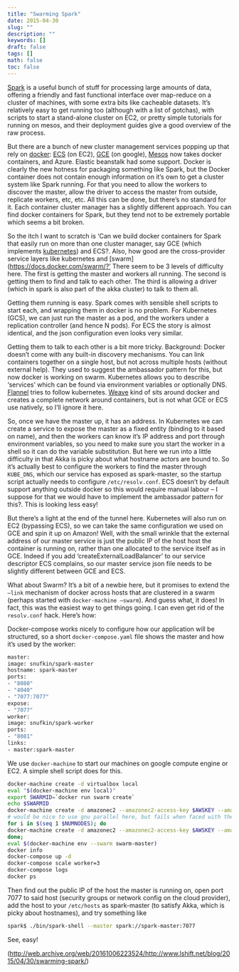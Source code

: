 ```yaml
---
title: "Swarming Spark"
date: 2015-04-30
slug: ""
description: ""
keywords: []
draft: false
tags: []
math: false
toc: false
---
```


[Spark](https://spark.apache.org/) is a useful bunch of stuff for processing large amounts of data, offering a friendly and fast functional interface over map-reduce on a cluster of machines, with some extra bits like cacheable datasets. It’s relatively easy to get running too (although with a list of gotchas), with scripts to start a stand-alone cluster on EC2, or pretty simple tutorials for running on mesos, and their deployment guides give a good overview of the raw process.

But there are a bunch of new cluster management services popping up that rely on [docker](https://www.docker.com/): [ECS](http://aws.amazon.com/ecs/) (on EC2), [GCE](https://cloud.google.com/container-engine/) (on google), [Mesos](http://mesos.apache.org/) now takes docker containers, and Azure. Elastic beanstalk had some support. Docker is clearly the new hotness for packaging something like Spark, but the Docker container does not contain enough information on it’s own to get a cluster system like Spark running. For that you need to allow the workers to discover the master, allow the driver to access the master from outside, replicate workers, etc, etc. All this can be done, but there’s no standard for it. Each container cluster manager has a slightly different approach. You can find docker containers for Spark, but they tend not to be extremely portable which seems a bit broken.

So the itch I want to scratch is ‘Can we build docker containers for Spark that easily run on more than one cluster manager, say GCE (which implements [kubernetes](http://kubernetes.io/)) and ECS?. Also, how good are the cross-provider service layers like kubernetes and [swarm](https://docs.docker.com/swarm/?’ There seem to be 3 levels of difficulty here. The first is getting the master and workers all running. The second is getting them to find and talk to each other. The third is allowing a driver (which in spark is also part of the akka cluster) to talk to them all.

Getting them running is easy. Spark comes with sensible shell scripts to start each, and wrapping them in docker is no problem. For Kubernetes (GCS), we can just run the master as a pod, and the workers under a replication controller (and hence N pods). For ECS the story is almost identical, and the json configuration even looks very similar.

Getting them to talk to each other is a bit more tricky. Background: Docker doesn’t come with any built-in discovery mechanisms. You can link containers together on a single host, but not across multiple hosts (without external help). They used to suggest the ambassador pattern for this, but now docker is working on swarm. Kubernetes allows you to describe ‘services’ which can be found via environment variables or optionally DNS. [Flannel](https://github.com/coreos/flannel) tries to follow kubernetes. [Weave](http://weave.works/) kind of sits around docker and creates a complete network around containers, but is not what GCE or ECS use natively, so I’ll ignore it here.

So, once we have the master up, it has an address. In Kubernetes we can create a service to expose the master as a fixed entity (binding to it based on name), and then the workers can know it’s IP address and port through environment variables, so you need to make sure you start the worker in a shell so it can do the variable substitution. But here we run into a little difficulty in that Akka is picky about what hostname actors are bound to. So it’s actually best to configure the workers to find the master through `KUBE_DNS`, which our service has exposed as spark-master, so the startup script actually needs to configure `/etc/resolv.conf`. ECS doesn’t by default support anything outside docker so this would require manual labour – I suppose for that we would have to implement the ambassador pattern for this?. This is looking less easy!

But there’s a light at the end of the tunnel here. Kubernetes will also run on EC2 (bypassing ECS), so we can take the same configuration we used on GCE and spin it up on Amazon! Well, with the small wrinkle that the external address of our master service is just the public IP of the host host the container is running on, rather than one allocated to the service itself as in GCE. Indeed if you add ‘createExternalLoadBalancer’ to our service descriptor ECS complains, so our master service json file needs to be slightly different between GCE and ECS.

What about Swarm? It’s a bit of a newbie here, but it promises to extend the `–link` mechanism of docker across hosts that are clustered in a swarm (perhaps started with `docker-machine –swarm`). And guess what, it does! In fact, this was the easiest way to get things going. I can even get rid of the `resolv.conf` hack. Here’s how:

Docker-compose works nicely to configure how our application will be structured, so a short `docker-compose.yaml` file shows the master and how it’s used by the worker:

```Dockerfile
master:
image: snufkin/spark-master
hostname: spark-master
ports:
- "8080"
- "4040"
- "7077:7077"
expose:
- "7077"
worker:
image: snufkin/spark-worker
ports:
- "8081"
links:
- master:spark-master
```

We use `docker-machine` to start our machines on google compute engine or EC2. A simple shell script does for this.

```bash
docker-machine create -d virtualbox local
eval "$(docker-machine env local)"
export SWARMID=`docker run swarm create`
echo $SWARMID
docker-machine create -d amazonec2 --amazonec2-access-key $AWSKEY --amazonec2-region $REGION --amazonec2-secret-key $AWSSECKEY --amazonec2-vpc-id $VPCID --swarm --swarm-master --swarm-discovery token://$SWARMID swarm-master
# would be nice to use gnu parallel here, but fails when faced with the google oauth calls if you're using the google driver
for i in $(seq 1 $NUMNODES); do
docker-machine create -d amazonec2 --amazonec2-access-key $AWSKEY --amazonec2-region $REGION --amazonec2-secret-key $AWSSECKEY --amazonec2-vpc-id $VPCID --swarm --swarm-discovery token://$SWARMID swarm-node-$i;
done;
eval $(docker-machine env --swarm swarm-master)
docker info
docker-compose up -d
docker-compose scale worker=3
docker-compose logs
docker ps
```

Then find out the public IP of the host the master is running on, open port 7077 to said host (security groups or network config on the cloud provider), add the host to your `/etc/hosts` as spark-master (to satisfy Akka, which is picky about hostnames), and try something like

```bash
spark$ ./bin/spark-shell --master spark://spark-master:7077
```

See, easy!



(http://web.archive.org/web/20161006223524/http://www.lshift.net/blog/2015/04/30/swarming-spark/)